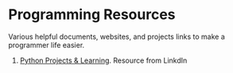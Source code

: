 # Programming Resources
Various helpful documents, websites, and projects links to make a programmer life easier.

1. [Python Projects & Learning](./pythonResources.md). Resource from LinkdIn
